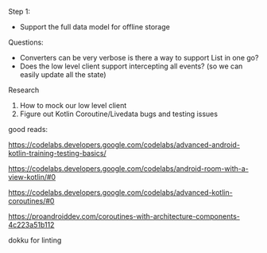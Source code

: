 

Step 1:

- Support the full data model for offline storage


Questions:

- Converters can be very verbose is there a way to support List<Any> in one go?
- Does the low level client support intercepting all events? (so we can easily update all the state)

Research

1. How to mock our low level client
2. Figure out Kotlin Coroutine/Livedata bugs and testing issues


good reads:

https://codelabs.developers.google.com/codelabs/advanced-android-kotlin-training-testing-basics/

https://codelabs.developers.google.com/codelabs/android-room-with-a-view-kotlin/#0

https://codelabs.developers.google.com/codelabs/advanced-kotlin-coroutines/#0

https://proandroiddev.com/coroutines-with-architecture-components-4c223a51b112

dokku for linting